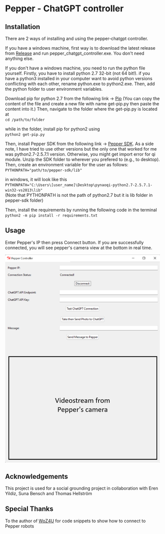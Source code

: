 # Pepper - ChatGPT controller

## Installation
There are 2 ways of installing and using the pepper-chatgpt controller.  

If you have a windows machine, first way is to download the latest release from [Release](https://github.com/nerzid/pepper-chatgpt/releases) and run pepper_chatgpt_controller.exe. You don't need anything else.

If you don't have a windows machine, you need to run the python file yourself. Firstly, you have to install python 2.7 32-bit (not 64 bit!). if you have a python3 installed in your computer want to avoid python versions conflicting with each other, rename python.exe to python2.exe. Then, add the python folder to user environment variables.

Download pip for python 2.7 from the following link -> [Pip](https://bootstrap.pypa.io/get-pip.py) (You can copy the content of the file and create a new file with name get-pip.py then paste the content into it.) Then, navigate to the folder where the get-pip.py is located at  
`cd /path/to/folder`

while in the folder, install pip for python2 using  
`python2 get-pip.py`


Then, install Pepper SDK from the following link -> [Pepper SDK](https://community-static.aldebaran.com/resources/2.5.10/Python%20SDK/pynaoqi-python2.7-2.5.7.1-win32-vs2013.zip). As a side note, I have tried to use other versions but the only one that worked for me was python2.7-2.5.7.1 version. Otherwise, you might get import error for qi module. Unzip the SDK folder to wherever you prefered to (e.g., to desktop). Then, create an environment variable for the user as follows:  
`PYTHONPATH="path/to/pepper-sdk/lib"`  
  
in windows, it will look like this  
`PYTHONPATH="C:\Users\[user_name]\Desktop\pynaoqi-python2.7-2.5.7.1-win32-vs2013\lib"`  
(Note that PYTHONPATH is not the path of python2.7 but it is lib folder in pepper-sdk folder)

Then, install the requirements by running the following code in the terminal  
`python2 -m pip install -r requirements.txt`

## Usage
Enter Pepper's IP then press Connect button. If you are successfully connected, you will see pepper's camera view at the bottom in real time.

![Pepper-ChatGPT-GUI](pepper_chatgpt.png)

## Acknowledgements
This project is used for a social grounding project in collaboration with Eren Yildiz, Suna Bensch and Thomas Hellström

## Special Thanks
To the author of [WoZ4U](https://github.com/frietz58/WoZ4U) for code snippets to show how to connect to Pepper robots

